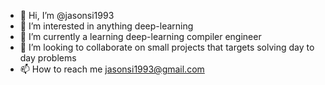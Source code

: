 - 👋 Hi, I’m @jasonsi1993
- 👀 I’m interested in anything deep-learning
- 🌱 I’m currently a learning deep-learning compiler engineer
- 💞️ I’m looking to collaborate on small projects that targets solving day to day problems
- 📫 How to reach me jasonsi1993@gmail.com

<!---
jasonsi1993/jasonsi1993 is a ✨ special ✨ repository because its `README.md` (this file) appears on your GitHub profile.
You can click the Preview link to take a look at your changes.
--->
